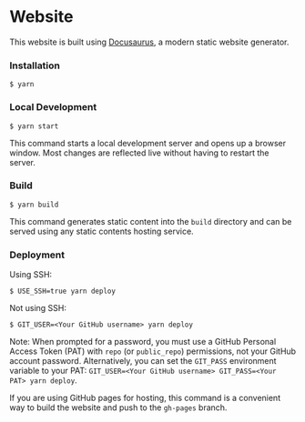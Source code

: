 # Website

This website is built using [Docusaurus](https://docusaurus.io/), a modern static website generator.

### Installation

```
$ yarn
```

### Local Development

```
$ yarn start
```

This command starts a local development server and opens up a browser window. Most changes are reflected live without having to restart the server.

### Build

```
$ yarn build
```

This command generates static content into the `build` directory and can be served using any static contents hosting service.

### Deployment

Using SSH:

```
$ USE_SSH=true yarn deploy
```

Not using SSH:

```
$ GIT_USER=<Your GitHub username> yarn deploy
```

Note: When prompted for a password, you must use a GitHub Personal Access Token (PAT) with `repo` (or `public_repo`) permissions, not your GitHub account password. Alternatively, you can set the `GIT_PASS` environment variable to your PAT: `GIT_USER=<Your GitHub username> GIT_PASS=<Your PAT> yarn deploy`.


If you are using GitHub pages for hosting, this command is a convenient way to build the website and push to the `gh-pages` branch.
